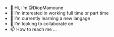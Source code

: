 - 👋 Hi, I’m @DiopMamoune
- 👀 I’m interested in working full time or part time
- 🌱 I’m currently learning a new langage 
- 💞️ I’m looking to collaborate on 
- 📫 How to reach me ...

<!---
DiopMamoune/DiopMamoune is a ✨ special ✨ repository because its `README.md` (this file) appears on your GitHub profile.
You can click the Preview link to take a look at your changes.
--->
